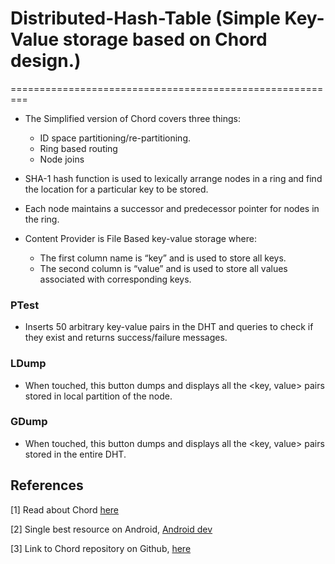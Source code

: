 # Distributed-Hash-Table (Simple Key-Value storage based on Chord design.)
=========================================================

* The Simplified version of Chord covers three things:
    * ID space partitioning/re-partitioning.
    * Ring based routing
    * Node joins

* SHA-1 hash function is used to lexically arrange nodes in a ring and find the location for a particular key to be stored.

* Each node maintains a successor and predecessor pointer for nodes in the ring.

* Content Provider is File Based key-value storage where:
    - The first column name is “key” and is used to store all keys. 
    - The second column is “value” and is used to store all values associated with corresponding keys.


<!---* However, Node failures, concurrent node-joins and finger tables are not implemented. --->


### PTest

- Inserts 50 arbitrary key-value pairs in the DHT and queries to check if they exist and returns success/failure messages.


### LDump

- When touched, this button dumps and displays all the <key, value> pairs stored in local partition of the node.


### GDump

- When touched, this button dumps and displays all the <key, value> pairs stored in the entire DHT.


## References

[1] Read about Chord [here](http://conferences.sigcomm.org/sigcomm/2001/p12-stoica.pdf)

[2] Single best resource on Android, [Android dev](http://developer.android.com)

[3] Link to Chord repository on Github, [here](https://github.com/sit/dht/wiki)

